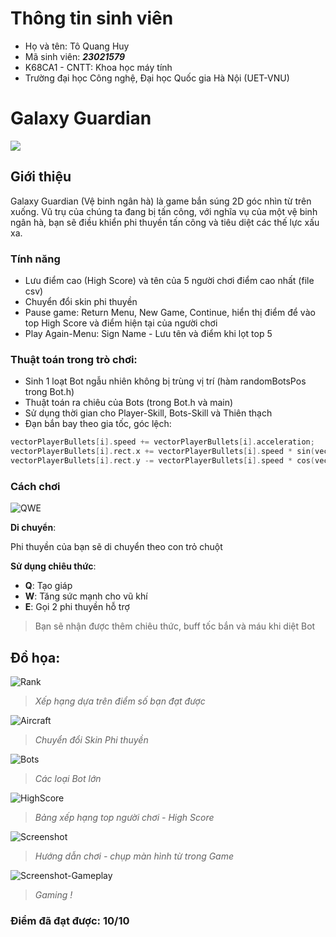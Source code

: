 # Thông tin sinh viên

- Họ và tên: Tô Quang Huy
- Mã sinh viên: ***23021579***
- K68CA1 - CNTT: Khoa học máy tính
- Trường đại học Công nghệ, Đại học Quốc gia Hà Nội (UET-VNU)

# Galaxy Guardian

![](https://img.upanh.tv/2024/05/09/gameLogo.png)


## Giới thiệu

Galaxy Guardian (Vệ binh ngân hà) là game bắn súng 2D góc nhìn từ trên xuống.  Vũ trụ của chúng ta đang bị tấn công,  với nghĩa vụ của một vệ binh ngân hà, bạn sẽ điều khiển phi thuyền tấn công và tiêu diệt các thế lực xấu xa.

### Tính năng
- Lưu điểm cao (High Score) và tên của 5 người chơi điểm cao nhất (file csv)
- Chuyển đổi skin phi thuyền
- Pause game: Return Menu, New Game, Continue, hiển thị điểm để vào top High Score và điểm hiện tại của người chơi
- Play Again-Menu: Sign Name - Lưu tên và điểm khi lọt top 5
### Thuật toán trong trò chơi:
- Sinh 1 loạt Bot ngẫu nhiên không bị trùng vị trí (hàm randomBotsPos trong Bot.h)
- Thuật toán ra chiêu của Bots (trong Bot.h và main)
- Sử dụng thời gian cho Player-Skill, Bots-Skill và Thiên thạch
- Đạn bắn bay theo gia tốc, góc lệch:
```cpp
vectorPlayerBullets[i].speed += vectorPlayerBullets[i].acceleration;
vectorPlayerBullets[i].rect.x += vectorPlayerBullets[i].speed * sin(vectorPlayerBullets[i].slope);
vectorPlayerBullets[i].rect.y -= vectorPlayerBullets[i].speed * cos(vectorPlayerBullets[i].slope);
```

### Cách chơi

![QWE](https://img.upanh.tv/2024/05/09/readmi_1.gif)


**Di chuyển**: 

Phi thuyền của bạn sẽ di chuyển theo con trỏ chuột

**Sử dụng chiêu thức**: 
- **Q**: Tạo giáp
- **W**: Tăng sức mạnh cho vũ khí
- **E**: Gọi 2 phi thuyền hỗ trợ

> Bạn sẽ nhận được thêm chiêu thức, buff tốc bắn và máu khi diệt Bot

## Đồ họa:
![Rank](https://img.upanh.tv/2024/05/09/readme_rank.gif)
> *Xếp hạng dựa trên điểm số bạn đạt được*

![Aircraft](https://img.upanh.tv/2024/05/09/readme_aircraft.gif)
> *Chuyển đổi Skin Phi thuyền*

![Bots](https://img.upanh.tv/2024/05/09/readme_bots.jpg)
> *Các loại Bot lớn*

![HighScore](https://img.upanh.tv/2024/05/14/image0bbe0ee736bf0156.png)
> *Bảng xếp hạng top người chơi - High Score*

![Screenshot](https://img.upanh.tv/2024/05/14/image17ee5dce79cfb9ef.png)
> *Hướng dẫn chơi - chụp màn hình từ trong Game*

![Screenshot-Gameplay](https://img.upanh.tv/2024/05/14/image19c0a5b62cf17291.png)
> *Gaming !*

### Điểm đã đạt được: 10/10
